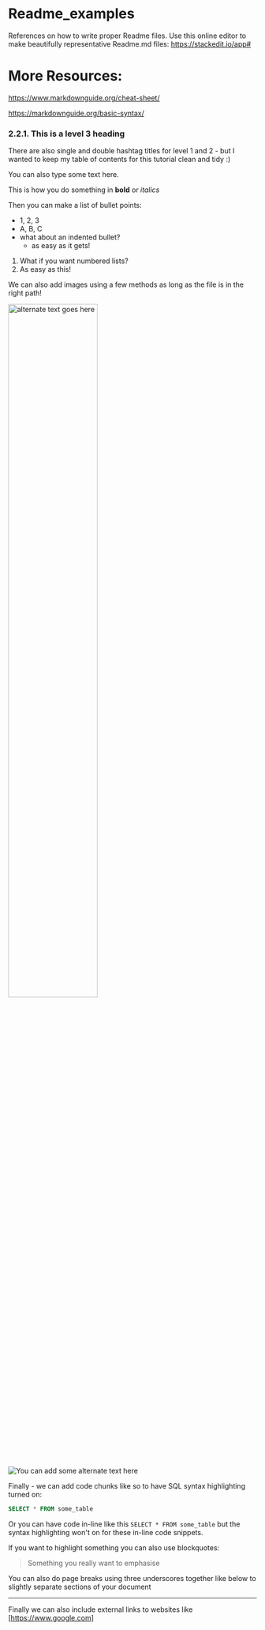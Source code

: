 # Readme_examples
References on how to write proper Readme files.
Use this online editor to make beautifully representative Readme.md files: https://stackedit.io/app#

# More Resources:
https://www.markdownguide.org/cheat-sheet/

https://markdownguide.org/basic-syntax/

### 2.2.1. This is a level 3 heading

There are also single and double hashtag titles for level 1 and 2 - but I wanted to keep my table of contents for this tutorial clean and tidy :)

You can also type some text here.

This is how you do something in **bold** or _italics_

Then you can make a list of bullet points:

* 1, 2, 3
* A, B, C
* what about an indented bullet?
  + as easy as it gets!

1. What if you want numbered lists?
2. As easy as this!

We can also add images using a few methods as long as the file is in the right path!

<img alt="alternate text goes here" src="lets-do-this.jpg" width="60%" />

![You can add some alternate text here](doh.jpg)

Finally - we can add code chunks like so to have SQL syntax highlighting turned on:

```sql
SELECT * FROM some_table
```

Or you can have code in-line like this `SELECT * FROM some_table` but the syntax highlighting won't on for these in-line code snippets.

If you want to highlight something you can also use blockquotes:

> Something you really want to emphasise

You can also do page breaks using three underscores together like below to slightly separate sections of your document

---

Finally we can also include external links to websites like [https://www.google.com]
